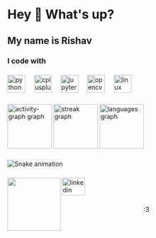 <h1 align="left">Hey 👋 What's up?</h1>

###

<h2 align="left">My name is Rishav</h2>

###

<h3 align="left">I code with</h3>

###

<div align="left">
  <img src="https://cdn.jsdelivr.net/gh/devicons/devicon/icons/python/python-original.svg" height="40" alt="python logo"  />
  <img width="12" />
  <img src="https://cdn.jsdelivr.net/gh/devicons/devicon/icons/cplusplus/cplusplus-original.svg" height="40" alt="cplusplus logo"  />
  <img width="12" />
  <img src="https://cdn.jsdelivr.net/gh/devicons/devicon/icons/jupyter/jupyter-original.svg" height="40" alt="jupyter logo"  />
  <img width="12" />
  <img src="https://cdn.jsdelivr.net/gh/devicons/devicon/icons/opencv/opencv-original.svg" height="40" alt="opencv logo"  />
  <img width="12" />
  <img src="https://cdn.jsdelivr.net/gh/devicons/devicon/icons/linux/linux-original.svg" height="40" alt="linux logo"  />
</div>

###

<div align="left">
  <img src="https://github-readme-activity-graph.vercel.app/graph?username=Rishav-Raj-Sinha&radius=12&theme=tokyo-night&area=true&order=5&hide_border=true" height="100" alt="activity-graph graph"  />
  <img src="https://streak-stats.demolab.com?user=Rishav-Raj-Sinha&locale=en&mode=daily&theme=tokyonight&hide_border=true&border_radius=5&order=3" height="100" alt="streak graph"  />
  <img src="https://github-readme-stats.vercel.app/api/top-langs?username=Rishav-Raj-Sinha&locale=en&hide_title=false&layout=compact&card_width=320&langs_count=6&theme=tokyonight&hide_border=true&order=2" height="100" alt="languages graph"  />
</div>

###

<img src="https://raw.githubusercontent.com/Rishav-Raj-Sinha/Rishav-Raj-Sinha/output/snake.svg" alt="Snake animation" />

###

<img align="left" height="120" src="https://i.giphy.com/media/v1.Y2lkPTc5MGI3NjExeXF4dzMydjg2YXYxc2NjdTRyNnN3NGhtdTgxNmtrNmJlczVvNXFlNyZlcD12MV9pbnRlcm5hbF9naWZfYnlfaWQmY3Q9Zw/MEjrKu7fMUtOMBHf4j/giphy.gif"  />

###

<div align="left">
  <a href="https://www.linkedin.com/in/rishav-raj-3a1955251/" target="_blank">
    <img src="https://raw.githubusercontent.com/maurodesouza/profile-readme-generator/master/src/assets/icons/social/linkedin/default.svg" width="52" height="40" alt="linkedin logo"  />
  </a>
</div>

###

<p align="center">:3</p>

###
